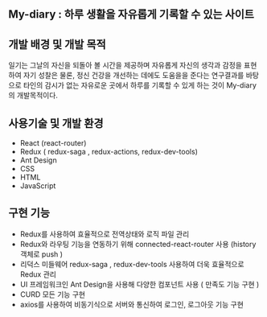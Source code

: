 ## My-diary : 하루 생활을 자유롭게 기록할 수 있는 사이트

## 개발 배경 및 개발 목적
일기는 그날의 자신을 되돌아 볼 시간을 제공하며 자유롭게 자신의 생각과 감정을 표현하여 자기 성찰은 물론, 정신 건강을 개선하는 데에도 도움을을 준다는 연구결과를 바탕으로 타인의 감시가 없는 자유로운 곳에서 하루를 기록할 수 있게 하는 것이 My-diary의 개발목적이다.


## 사용기술 및 개발 환경
- React  (react-router)
- Redux ( redux-saga , redux-actions, redux-dev-tools)
- Ant Design
- CSS 
- HTML
- JavaScript

## 구현 기능 
+ Redux를 사용하여 효율적으로 전역상태와 로직 파일 관리
+ Redux와 라우팅 기능을 연동하기 위해 connected-react-router 사용 (history객체로 push ) 
+ 리덕스 미들웨어 redux-saga , redux-dev-tools 사용하여 더욱 효율적으로 Redux 관리
+ UI 프레임워크인 Ant Design을 사용해 다양한 컴포넌트 사용 ( 만족도 기능 구현 )
+ CURD 모든 기능 구현
+ axios를 사용하여 비동기식으로 서버와 통신하여 로그인, 로그아웃 기능 구현

